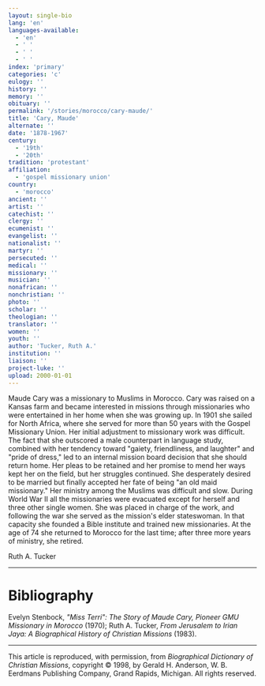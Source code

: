 ```yaml
---
layout: single-bio
lang: 'en'
languages-available:
  - 'en'
  - ' '
  - ' '
  - ' '
index: 'primary'
categories: 'c'
eulogy: ''
history: ''
memory: ''
obituary: ''
permalink: '/stories/morocco/cary-maude/'
title: 'Cary, Maude'
alternate: ''
date: '1878-1967'
century:
  - '19th'
  - '20th'
tradition: 'protestant'
affiliation:
  - 'gospel missionary union'
country:
  - 'morocco'
ancient: ''
artist: ''
catechist: ''
clergy: ''
ecumenist: ''
evangelist: ''
nationalist: ''
martyr: ''
persecuted: ''
medical: ''
missionary: ''
musician: ''
nonafrican: ''
nonchristian: ''
photo: ''
scholar: ''
theologian: ''
translator: ''
women: ''
youth: ''
author: 'Tucker, Ruth A.'
institution: ''
liaison: ''
project-luke: ''
upload: 2000-01-01
---
```



Maude Cary was a missionary to Muslims in Morocco. Cary was raised on a Kansas farm and became interested in missions through missionaries who were entertained in her home when she was growing up. In 1901 she sailed for North Africa, where she served for more than 50 years with the Gospel Missionary Union. Her initial adjustment to missionary work was difficult. The fact that she outscored a male counterpart in language study, combined with her tendency toward "gaiety, friendliness, and laughter" and "pride of dress," led to an internal mission board decision that she should return home. Her pleas to be retained and her promise to mend her ways kept her on the field, but her struggles continued. She desperately desired to be married but finally accepted her fate of being "an old maid missionary." Her ministry among the Muslims was difficult and slow. During World War II all the missionaries were evacuated except for herself and three other single women. She was placed in charge of the work, and following the war she served as the mission's elder stateswoman. In that capacity she founded a Bible institute and trained new missionaries. At the age of 74 she returned to Morocco for the last time; after three more years of ministry, she retired.

Ruth A. Tucker

---

# Bibliography

Evelyn Stenbock, *"Miss Terri": The Story of Maude Cary, Pioneer GMU Missionary in Morocco* (1970); Ruth A. Tucker, *From Jerusalem to Irian Jaya: A Biographical History of Christian Missions* (1983).

---

This article is reproduced, with permission, from *Biographical Dictionary of Christian Missions*, copyright © 1998, by Gerald H. Anderson, W. B. Eerdmans Publishing Company, Grand Rapids, Michigan. All rights reserved.